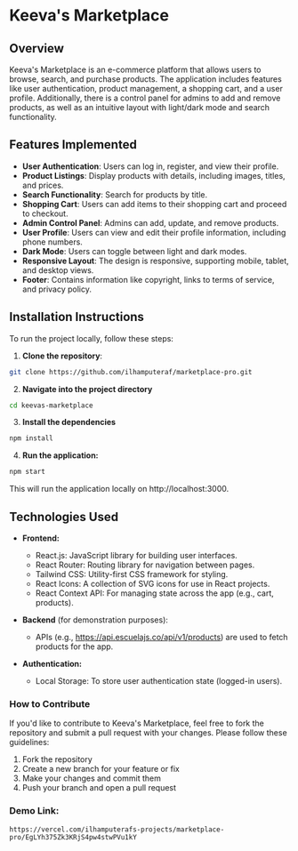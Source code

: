 # Keeva's Marketplace

## Overview

Keeva's Marketplace is an e-commerce platform that allows users to browse, search, and purchase products. The application includes features like user authentication, product management, a shopping cart, and a user profile. Additionally, there is a control panel for admins to add and remove products, as well as an intuitive layout with light/dark mode and search functionality.

## Features Implemented

- **User Authentication**: Users can log in, register, and view their profile.
- **Product Listings**: Display products with details, including images, titles, and prices.
- **Search Functionality**: Search for products by title.
- **Shopping Cart**: Users can add items to their shopping cart and proceed to checkout.
- **Admin Control Panel**: Admins can add, update, and remove products.
- **User Profile**: Users can view and edit their profile information, including phone numbers.
- **Dark Mode**: Users can toggle between light and dark modes.
- **Responsive Layout**: The design is responsive, supporting mobile, tablet, and desktop views.
- **Footer**: Contains information like copyright, links to terms of service, and privacy policy.

## Installation Instructions

To run the project locally, follow these steps:

1.  **Clone the repository**:

   ```bash
   git clone https://github.com/ilhamputeraf/marketplace-pro.git
   ```

2.  **Navigate into the project directory**

```bash
cd keevas-marketplace
```

3.  **Install the dependencies**

```bash
npm install
```

4.  **Run the application:**

```bash
npm start
```
This will run the application locally on http://localhost:3000.


## Technologies Used
-   **Frontend:**
    
    -   React.js: JavaScript library for building user interfaces.
    -   React Router: Routing library for navigation between pages.
    -   Tailwind CSS: Utility-first CSS framework for styling.
    -   React Icons: A collection of SVG icons for use in React projects.
    -   React Context API: For managing state across the app (e.g., cart, products).

-   **Backend** (for demonstration purposes):
    
    -   APIs (e.g., https://api.escuelajs.co/api/v1/products) are used to fetch products for the app.

-   **Authentication:**

    -   Local Storage: To store user authentication state (logged-in users).


### How to Contribute

If you'd like to contribute to Keeva's Marketplace, feel free to fork the repository and submit a pull request with your changes. Please follow these guidelines:

1. Fork the repository
2. Create a new branch for your feature or fix
3. Make your changes and commit them
4. Push your branch and open a pull request

### Demo Link:
```
https://vercel.com/ilhamputerafs-projects/marketplace-pro/EgLYh375Zk3KRjS4pw4stwPVu1kY
```
